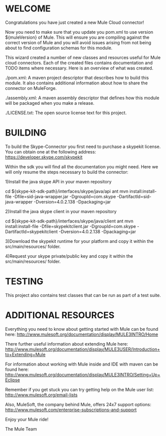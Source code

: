 
WELCOME
=======
Congratulations you have just created a new Mule Cloud connector!

Now you need to make sure that you update you pom.xml to use version
${muleVersion} of Mule. This will ensure you are compiling against the correct
version of Mule and you will avoid issues arising from not being about to find
configuration schemas for this module.

This wizard created a number of new classes and resources useful for Mule
cloud connectors.  Each of the created files contains documentation and TODO
items where necessary.  Here is an overview of what was created.

./pom.xml:
A maven project descriptor that describes how to build this module. It also
contains  additional information about how to share the connector on MuleForge.

./assembly.xml:
A maven assembly descriptor that defines how this module will be packaged
when you make a release.

./LICENSE.txt:
The open source license text for this project.

BUILDING
=======
To build the Skype-Connector you first need to purchase a skypekit license. You can obtain one at the following address:
https://developer.skype.com/skypekit

Within the sdk you will find all the documentation you might need. Here we will only resume the steps necessary to build the connector:

1)Install the java skype API in your maven repository

cd ${skype-kit-sdk-path}/interfaces/skype/java/api
ant
mvn install:install-file -Dfile=sid-java-wrapper.jar -DgroupId=com.skype -DartifactId=sid-java-wrapper -Dversion=4.0.2.138 -Dpackaging=jar

2)Install the java skype client in your maven repository

cd ${skype-kit-sdk-path}/interfaces/skype/java/client
ant
mvn install:install-file -Dfile=skypekitclient.jar -DgroupId=com.skype -DartifactId=skypekitclient -Dversion=4.0.2.138 -Dpackaging=jar

3)Download the skypekit runtime for your platform and copy it within the src/main/resources/ folder.

4)Request your skype private/public key and copy it within the src/main/resources/ folder.

TESTING
=======

This  project also contains test classes that can be run as part of a test
suite.

ADDITIONAL RESOURCES
====================
Everything you need to know about getting started with Mule can be found here:
http://www.mulesoft.org/documentation/display/MULE3INTRO/Home

There further useful information about extending Mule here:
http://www.mulesoft.org/documentation/display/MULE3USER/Introduction+to+Extending+Mule

For information about working with Mule inside and IDE with maven can be
found here:
http://www.mulesoft.org/documentation/display/MULE3INTRO/Setting+Up+Eclipse

Remember if you get stuck you can try getting help on the Mule user list:
http://www.mulesoft.org/email-lists

Also, MuleSoft, the company behind Mule, offers 24x7 support options:
http://www.mulesoft.com/enterprise-subscriptions-and-support

Enjoy your Mule ride!

The Mule Team
